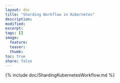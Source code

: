 ```yaml
---
layout: doc
title: "Sharding Workflow in Kubernetes"
description:
modified:
excerpt:
tags: []
image:
  feature:
  teaser:
  thumb:
toc: true
share: false
---
```


{% include doc/ShardingKubernetesWorkflow.md %}
